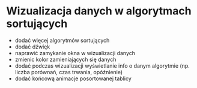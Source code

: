 # Wizualizacja danych w algorytmach sortujących

* dodać więcej algorytmów sortujących
* dodać dźwięk
* naprawić zamykanie okna w wizualizacji danych
* zmienic kolor zamieniających się danych
* dodać podczas wizualizacji wyświetlanie info o danym algorytmie  (np. liczba porównań, czas trwania, opóźnienie)
* dodać końcową animacje posortowanej tablicy
